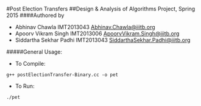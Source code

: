 #Post Election Transfers
##Design & Analysis of Algorithms Project, Spring 2015
####Authored by
- Abhinav Chawla         IMT2013043  Abhinav.Chawla@iiitb.org
- Apoorv Vikram Singh    IMT2013006  ApoorvVikram.Singh@iiitb.org
- Siddartha Sekhar Padhi IMT2013043  SiddarthaSekhar.Padhi@iiitb.org


#####General Usage:
- To Compile:
```
g++ postElectionTransfer-Binary.cc -o pet
```

- To Run:
```
./pet
```